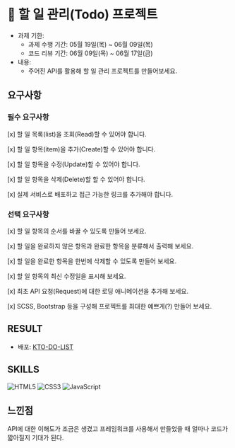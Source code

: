 # 📌 할 일 관리(Todo) 프로젝트

- 과제 기한:
  - 과제 수행 기간: 05월 19일(목) ~ 06월 09일(목)
  - 코드 리뷰 기간: 06월 09일(목) ~ 06월 17일(금)
- 내용:
  - 주어진 API를 활용해 할 일 관리 프로젝트를 만들어보세요.

## 요구사항

### 필수 요구사항

[x] 할 일 목록(list)을 조회(Read)할 수 있어야 합니다.

[x] 할 일 항목(item)을 추가(Create)할 수 있어야 합니다.

[x] 할 일 항목을 수정(Update)할 수 있어야 합니다.

[x] 할 일 항목을 삭제(Delete)할 할 수 있어야 합니다.

[x] 실제 서비스로 배포하고 접근 가능한 링크를 추가해야 합니다.

### 선택 요구사항

[x] 할 일 항목의 순서를 바꿀 수 있도록 만들어 보세요.

[x] 할 일을 완료하지 않은 항목과 완료한 항목을 분류해서 출력해 보세요.

[x] 할 일을 완료한 항목을 한번에 삭제할 수 있도록 만들어 보세요.

[x] 할 일 항목의 최신 수정일을 표시해 보세요.

[x] 최초 API 요청(Request)에 대한 로딩 애니메이션을 추가해 보세요.

[x] SCSS, Bootstrap 등을 구성해 프로젝트를 최대한 예쁘게(?) 만들어 보세요.

## RESULT

- 배포: [KTO-DO-LIST](https://unique-kashata-2b8ed0.netlify.app/)

## SKILLS

![HTML5](https://img.shields.io/badge/-HTML5-E34F26?style=flat-square&logo=html5&logoColor=white)
![CSS3](https://img.shields.io/badge/-CSS3-1572B6?style=flat-square&logo=css3)
![JavaScript](https://img.shields.io/badge/-JavaScript-yellow?style=flat-square&logo=javascript)

## 느낀점

API에 대한 이해도가 조금은 생겼고 프레임워크를 사용해서 만들었을 때 얼마나 코드가 짧아질지 기대가 된다.